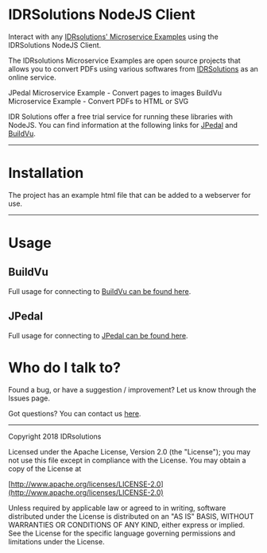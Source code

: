 # IDRSolutions NodeJS Client #

Interact with any [IDRsolutions' Microservice Examples](https://github.com/idrsolutions/) using the IDRSolutions NodeJS Client.

The IDRsolutions Microservice Examples are open source projects that allows you to
convert PDFs using various softwares from [IDRSolutions](https://www.idrsolutions.com/) as an online service.

JPedal Microservice Example - Convert pages to images
BuildVu Microservice Example - Convert PDFs to HTML or SVG

IDR Solutions offer a free trial service for running these libraries with NodeJS. You can
find information at the following links for [JPedal](https://www.idrsolutions.com/jpedal/) and [BuildVu](https://www.idrsolutions.com/buildvu/).

-----

# Installation #

The project has an example html file that can be added to a webserver for use.

-----

# Usage #
## BuildVu #
Full usage for connecting to [BuildVu can be found here](https://docs.idrsolutions.com/buildvu/).

## JPedal #
Full usage for connecting to [JPedal can be found here](https://docs.idrsolutions.com/jpedal/).

# Who do I talk to? #

Found a bug, or have a suggestion / improvement? Let us know through the Issues page.

Got questions? You can contact us [here](https://idrsolutions.atlassian.net/servicedesk/customer/portal/8).

-----

Copyright 2018 IDRsolutions

Licensed under the Apache License, Version 2.0 (the "License");
you may not use this file except in compliance with the License.
You may obtain a copy of the License at

[http://www.apache.org/licenses/LICENSE-2.0](http://www.apache.org/licenses/LICENSE-2.0)

Unless required by applicable law or agreed to in writing, software
distributed under the License is distributed on an "AS IS" BASIS,
WITHOUT WARRANTIES OR CONDITIONS OF ANY KIND, either express or implied.
See the License for the specific language governing permissions and
limitations under the License.
